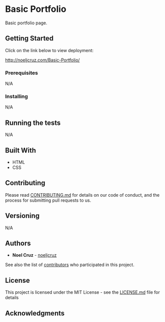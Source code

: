 # Basic Portfolio

Basic portfolio page.

## Getting Started

Click on the link below to view deployment:

http://noeljcruz.com/Basic-Portfolio/

### Prerequisites

N/A

### Installing

N/A

## Running the tests

N/A

## Built With

* HTML
* CSS

## Contributing

Please read [CONTRIBUTING.md](https://gist.github.com/PurpleBooth/b24679402957c63ec426) for details on our code of conduct, and the process for submitting pull requests to us.

## Versioning

N/A

## Authors

* **Noel Cruz** - [noeljcruz](https://github.com/noeljcruz)

See also the list of [contributors](https://github.com/your/project/contributors) who participated in this project.

## License

This project is licensed under the MIT License - see the [LICENSE.md](LICENSE.md) file for details

## Acknowledgments
